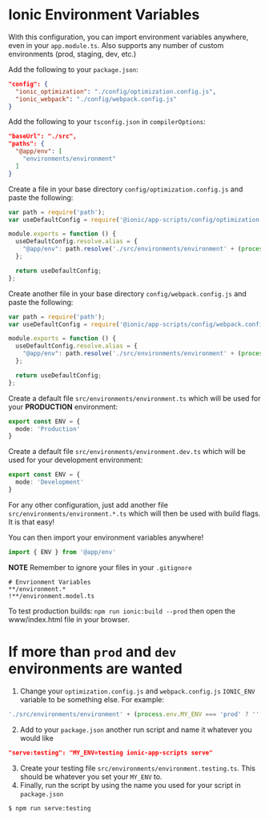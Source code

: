# Ionic Environment Variables

With this configuration, you can import environment variables anywhere, even in your `app.module.ts`.
Also supports any number of custom environments (prod, staging, dev, etc.)


Add the following to your `package.json`:
```json
"config": {
  "ionic_optimization": "./config/optimization.config.js",
  "ionic_webpack": "./config/webpack.config.js"
}
```

Add the following to your `tsconfig.json` in `compilerOptions`:
```json
"baseUrl": "./src",
"paths": {
  "@app/env": [
    "environments/environment"
  ]
}
```

Create a file in your base directory `config/optimization.config.js` and paste the following:
```javascript
var path = require('path');
var useDefaultConfig = require('@ionic/app-scripts/config/optimization.config.js');

module.exports = function () {
  useDefaultConfig.resolve.alias = {
    "@app/env": path.resolve('./src/environments/environment' + (process.env.IONIC_ENV === 'prod' ? '' : '.' + process.env.IONIC_ENV) + '.ts')
  };

  return useDefaultConfig;
};
```

Create another file in your base directory `config/webpack.config.js` and paste the following:
```javascript
var path = require('path');
var useDefaultConfig = require('@ionic/app-scripts/config/webpack.config.js');

module.exports = function () {
  useDefaultConfig.resolve.alias = {
    "@app/env": path.resolve('./src/environments/environment' + (process.env.IONIC_ENV === 'prod' ? '' : '.' + process.env.IONIC_ENV) + '.ts')
  };

  return useDefaultConfig;
};
```

Create a default file `src/environments/environment.ts` which will be used for your **PRODUCTION** environment:
```typescript
export const ENV = {
  mode: 'Production'
}
```

Create a default file `src/environments/environment.dev.ts` which will be used for your development environment:
```typescript
export const ENV = {
  mode: 'Development'
}
```
For any other configuration, just add another file `src/environments/environment.*.ts` which will then be used with build flags. It is that easy!

You can then import your environment variables anywhere!
```typescript
import { ENV } from '@app/env'
```

**NOTE** Remember to ignore your files in your `.gitignore`
```
# Envrionment Variables
**/environment.*
!**/environment.model.ts
```

To test production builds: `npm run ionic:build --prod` then open the www/index.html file in your browser.
# If more than `prod` and `dev` environments are wanted

1. Change your `optimization.config.js` and `webpack.config.js` `IONIC_ENV` variable to be something else. For example:
```javascript
'./src/environments/environment' + (process.env.MY_ENV === 'prod' ? '' : '.' + process.env.MY_ENV) + '.ts'
```
2. Add to your `package.json` another run script and name it whatever you would like
```json
"serve:testing": "MY_ENV=testing ionic-app-scripts serve"
```
3. Create your testing file `src/environments/environment.testing.ts`. This should be whatever you set your `MY_ENV` to.
4. Finally, run the script by using the name you used for your script in `package.json`
```bash
$ npm run serve:testing
```
